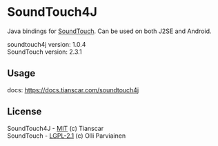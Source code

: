 # SoundTouch4J

Java bindings for [SoundTouch](https://www.surina.net/soundtouch). Can be used on both J2SE and Android.

soundtouch4j version: 1.0.4  
SoundTouch version: 2.3.1

## Usage
docs: https://docs.tianscar.com/soundtouch4j

## License
SoundTouch4J - [MIT](https://github.com/Tianscar/soundtouch4j/blob/main/LICENSE) (c) Tianscar  
SoundTouch - [LGPL-2.1](https://github.com/Tianscar/soundtouch4j/blob/main/SoundTouch-LICENSE) (c) Olli Parviainen
